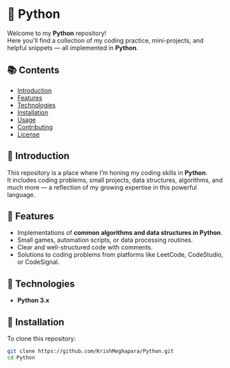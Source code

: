 # 🐍 Python

Welcome to my **Python** repository!  
Here you'll find a collection of my coding practice, mini-projects, and helpful snippets — all implemented in **Python**.

## 📚 Contents

- [Introduction](#introduction)
- [Features](#features)
- [Technologies](#technologies)
- [Installation](#installation)
- [Usage](#usage)
- [Contributing](#contributing)
- [License](#license)

## 🔹 Introduction

This repository is a place where I’m honing my coding skills in **Python**.  
It includes coding problems, small projects, data structures, algorithms, and much more — a reflection of my growing expertise in this powerful language.

## 🔹 Features

- Implementations of **common algorithms and data structures in Python**.
- Small games, automation scripts, or data processing routines.
- Clear and well-structured code with comments.
- Solutions to coding problems from platforms like LeetCode, CodeStudio, or CodeSignal.

## 🔹 Technologies

- **Python 3.x**

## 🔹 Installation

To clone this repository:

```bash
git clone https://github.com/KrishMeghapara/Python.git
cd Python

